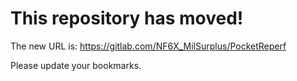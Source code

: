 # This repository has moved!

The new URL is: https://gitlab.com/NF6X_MilSurplus/PocketReperf

Please update your bookmarks.
